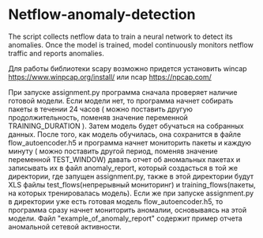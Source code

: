 # Netflow-anomaly-detection
The script collects netflow data to train a neural network to detect its anomalies. Once the model is trained, model continuously monitors netflow traffic and reports anomalies.

Для работы библиотеки scapy возможно придется установить wincap https://www.winpcap.org/install/ или ncap https://npcap.com/

При запуске assignment.py программа сначала проверяет наличие готовой модели. Если модели нет, то программа начнет собирать пакеты в течении 24 часов ( можно поставить другую продолжительность, поменяв значение переменной TRAINING_DURATION ). Затем модель будет обучаться на собранных данных. После того, как модель обучилась, она сохранится в файле flow_autoencoder.h5 и программа начнет мониторить пакеты и каждую минуту ( можно поставить другой период, поменяв значение переменной TEST_WINDOW) давать отчет об аномальных пакетах и записывать их в файл anomaly_report, который создасться в той же директории, где запущен assignment.py, также в этой директории будут XLS файлы test_flows(непрерывный мониторинг) и training_flows(пакеты, на которых тренировалась модель). Если же при запуске assignment.py в директории уже есть готовая модель flow_autoencoder.h5, то программа сразу начнет мониторить аномалии, основываясь на этой модели. 
Файл "example_of_anomaly_report" содержит пример отчета аномальной сетевой активности. 
